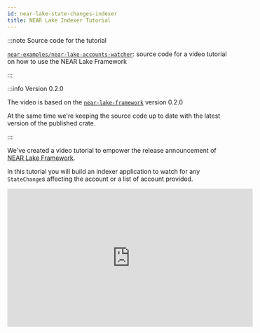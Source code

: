 ```yaml
---
id: near-lake-state-changes-indexer
title: NEAR Lake Indexer Tutorial
---
```


:::note Source code for the tutorial

[`near-examples/near-lake-accounts-watcher`](https://github.com/near-examples/near-lake-accounts-watcher/tree/0.2.0): source code for a video tutorial on how to use the NEAR Lake Framework

:::

:::info Version 0.2.0

The video is based on the [`near-lake-framework`](https://near-indexers.io/docs/projects/near-lake-framework) version 0.2.0

At the same time we're keeping the source code up to date with the latest version of the published crate.

:::

We've created a video tutorial to empower the release announcement of [NEAR Lake Framework](https://near-indexers.io/docs/projects/near-lake-framework).

In this tutorial you will build an indexer application to watch for any `StateChange`s affecting the account or a list of account provided.

<iframe
 width="560"
 height="315"
 src="https://www.youtube.com/embed/GsF7I93K-EQ"
 title="YouTube video player"
 frameborder="0"
 allow="accelerometer; autoplay; clipboard-write; encrypted-media; gyroscope; picture-in-picture"
 allowfullscreen>
</iframe>
